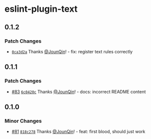 # eslint-plugin-text

## 0.1.2

### Patch Changes

- [`0ca3d2a`](https://github.com/un-ts/eslint/commit/0ca3d2a9ede1cc86fb8618de3209b30f7055fe36) Thanks [@JounQin](https://github.com/JounQin)! - fix: register text rules correctly

## 0.1.1

### Patch Changes

- [#83](https://github.com/un-ts/eslint/pull/83) [`6c0420c`](https://github.com/un-ts/eslint/commit/6c0420c3512a601bcccace564197ba07b8648b7b) Thanks [@JounQin](https://github.com/JounQin)! - docs: incorrect README content

## 0.1.0

### Minor Changes

- [#81](https://github.com/un-ts/eslint/pull/81) [`818c278`](https://github.com/un-ts/eslint/commit/818c278ab656525dafc07dabaf4e62898f3e6e5f) Thanks [@JounQin](https://github.com/JounQin)! - feat: first blood, should just work
